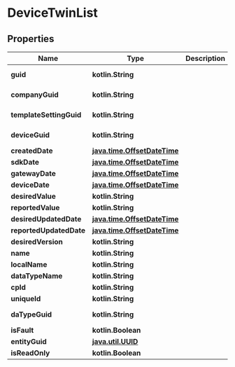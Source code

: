 
# DeviceTwinList

## Properties
Name | Type | Description | Notes
------------ | ------------- | ------------- | -------------
**guid** | **kotlin.String** |  |  [optional] [readonly]
**companyGuid** | **kotlin.String** |  |  [optional] [readonly]
**templateSettingGuid** | **kotlin.String** |  |  [optional] [readonly]
**deviceGuid** | **kotlin.String** |  |  [optional] [readonly]
**createdDate** | [**java.time.OffsetDateTime**](java.time.OffsetDateTime.md) |  |  [optional]
**sdkDate** | [**java.time.OffsetDateTime**](java.time.OffsetDateTime.md) |  |  [optional]
**gatewayDate** | [**java.time.OffsetDateTime**](java.time.OffsetDateTime.md) |  |  [optional]
**deviceDate** | [**java.time.OffsetDateTime**](java.time.OffsetDateTime.md) |  |  [optional]
**desiredValue** | **kotlin.String** |  |  [optional]
**reportedValue** | **kotlin.String** |  |  [optional]
**desiredUpdatedDate** | [**java.time.OffsetDateTime**](java.time.OffsetDateTime.md) |  |  [optional]
**reportedUpdatedDate** | [**java.time.OffsetDateTime**](java.time.OffsetDateTime.md) |  |  [optional]
**desiredVersion** | **kotlin.String** |  |  [optional]
**name** | **kotlin.String** |  |  [optional]
**localName** | **kotlin.String** |  |  [optional]
**dataTypeName** | **kotlin.String** |  |  [optional]
**cpId** | **kotlin.String** |  |  [optional]
**uniqueId** | **kotlin.String** |  |  [optional]
**daTypeGuid** | **kotlin.String** |  |  [optional] [readonly]
**isFault** | **kotlin.Boolean** |  |  [optional]
**entityGuid** | [**java.util.UUID**](java.util.UUID.md) |  |  [optional]
**isReadOnly** | **kotlin.Boolean** |  |  [optional]



